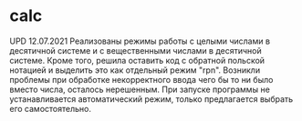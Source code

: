 # calc
UPD 12.07.2021
Реализованы режимы работы с целыми числами в десятичной системе и с вещественными числами в десятичной системе.
Кроме того, решила оставить код с обратной польской нотацией и выделить это как отдельный режим "rpn".
Возникли проблемы при обработке некорректного ввода чего бы то ни было вместо числа, осталось нерешенным.
При запуске программы не устанавливается автоматический режим, только предлагается выбрать его самостоятельно.
